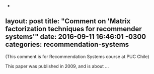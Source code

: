 -
layout: post
title: "Comment on 'Matrix factorization techniques for recommender systems'"
date: 2016-09-11 16:46:01 -0300
categories: recommendation-systems
---
(This comment is for Recommendation Systems course at PUC Chile)

This paper was published in 2009, and is about ...

